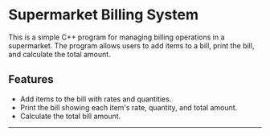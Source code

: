 # Supermarket Billing System

This is a simple C++ program for managing billing operations in a supermarket. The program allows users to add items to a bill, print the bill, and calculate the total amount.

## Features <a name="features"></a>
- Add items to the bill with rates and quantities.
- Print the bill showing each item's rate, quantity, and total amount.
- Calculate the total bill amount.

---
